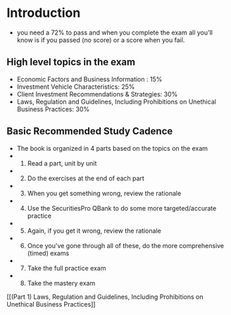 # Introduction
 - you need a 72% to pass and when you complete the exam all you'll know is if you passed (no score) or a score when you fail.

## High level topics in the exam
 - Economic Factors and Business Information : 15%
 - Investment Vehicle Characteristics: 25%
 - Client Investment Recommendations & Strategies: 30%
 - Laws, Regulation and Guidelines, Including Prohibitions on Unethical Business Practices: 30%

## Basic Recommended Study Cadence
 - The book is organized in 4 parts based on the topics on the exam
 - 1. Read a part, unit by unit
 - 2. Do the exercises at the end of each part
 - 3. When you get something wrong, review the rationale
 - 4. Use the SecuritiesPro QBank to do some more targeted/accurate practice
 - 5. Again, if you get it wrong, review the rationale
 - 6. Once you've gone through all of these, do the more comprehensive (timed) exams
 - 7. Take the full practice exam
 - 8. Take the mastery exam

[[(Part 1) Laws, Regulation and Guidelines, Including Prohibitions on Unethical Business Practices]]
